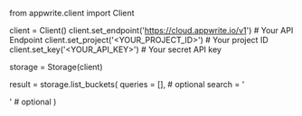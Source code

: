 from appwrite.client import Client

client = Client()
client.set_endpoint('https://cloud.appwrite.io/v1') # Your API Endpoint
client.set_project('&lt;YOUR_PROJECT_ID&gt;') # Your project ID
client.set_key('&lt;YOUR_API_KEY&gt;') # Your secret API key

storage = Storage(client)

result = storage.list_buckets(
    queries = [], # optional
    search = '<SEARCH>' # optional
)
